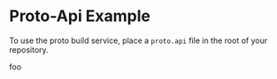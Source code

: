  # Proto-Api Example 

To use the proto build service, place a `proto.api` file in the root of your repository.

foo
